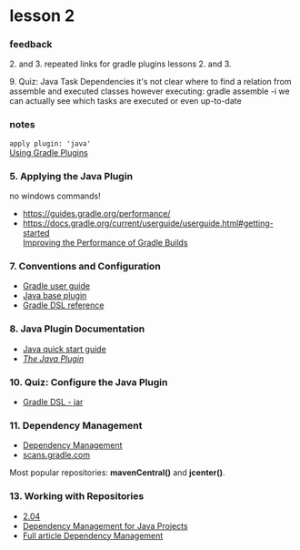 # lesson 2

### feedback
2\. and 3. repeated links for gradle plugins lessons 2. and 3.

9\. Quiz: Java Task Dependencies
it's not clear where to find a relation from assemble and executed classes
however executing: gradle assemble -i
we can actually see which tasks are executed or even up-to-date

### notes
`apply plugin: 'java'`  
[Using Gradle Plugins](https://docs.gradle.org/current/userguide/plugins.html)  

### 5. Applying the Java Plugin
no windows commands!

- https://guides.gradle.org/performance/  
- https://docs.gradle.org/current/userguide/userguide.html#getting-started  
[Improving the Performance of Gradle Builds](https://guides.gradle.org/performance/)  

### 7. Conventions and Configuration  
- [Gradle user guide](https://docs.gradle.org/current/userguide/java_plugin.html#N11FD1)  
- [Java base plugin](https://docs.gradle.org/current/userguide/standard_plugins.html#N11F3E)  
- [Gradle DSL reference](https://docs.gradle.org/current/dsl/org.gradle.api.tasks.SourceSet.html)  

### 8. Java Plugin Documentation  
- [Java quick start guide](https://docs.gradle.org/current/userguide/tutorial_java_projects.html)  
- [*The Java Plugin*](https://docs.gradle.org/current/userguide/java_plugin.html)  

### 10. Quiz: Configure the Java Plugin
- [Gradle DSL - jar](https://docs.gradle.org/current/dsl/org.gradle.api.tasks.bundling.Jar.html)  

### 11. Dependency Management
- [Dependency Management](https://docs.gradle.org/current/userguide/introduction_dependency_management.html#gsc.tab=0)  
- [scans.gradle.com](https://scans.gradle.com/)  

Most popular repositories:
**mavenCentral()** and **jcenter()**.

### 13. Working with Repositories
- [2.04](2.04-Demo-WorkingWithRepositories/build.gradle)  
- [Dependency Management for Java Projects
](https://docs.gradle.org/current/userguide/dependency_management_for_java_projects.html)  
- [Full article Dependency Management](https://docs.gradle.org/current/userguide/introduction_dependency_management.html)
